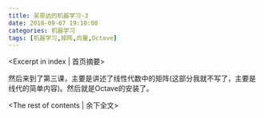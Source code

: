 ```yaml
---
title: 吴恩达的机器学习-3
date: 2018-09-07 19:10:08
categories: 机器学习
tags: [机器学习,矩阵,向量,Octave]
---
```


<Excerpt in index | 首页摘要> 

然后来到了第三课，主要是讲述了线性代数中的矩阵(这部分我就不写了，主要是线代的简单内容)。然后就是Octave的安装了。	



<!-- more -->

<The rest of contents | 余下全文>